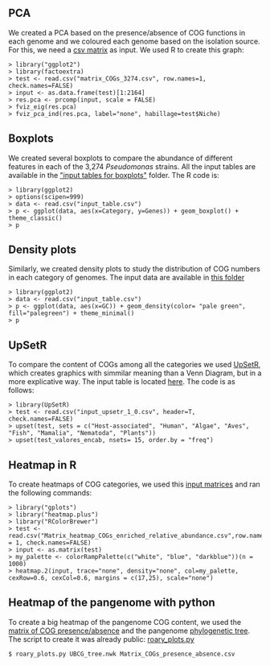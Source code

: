 


## PCA

We created a PCA based on the presence/absence of COG functions in each genome and we coloured each genome based on the isolation source. For this, we need a [csv matrix](./Source_data/PCA/matrix_COGs_3274.csv) as input. We used R to create this graph:

~~~~
> library("ggplot2")
> library(factoextra)
> test <- read.csv("matrix_COGs_3274.csv", row.names=1, check.names=FALSE)
> input <- as.data.frame(test)[1:2164]
> res.pca <- prcomp(input, scale = FALSE)
> fviz_eig(res.pca)
> fviz_pca_ind(res.pca, label="none", habillage=test$Niche)
~~~~~

## Boxplots

We created several boxplots to compare the abundance of different features in each of the 3,274 _Pseudomonas_ strains. All the input tables are available in the
["input tables for boxplots"](./Source_data/Boxplots/) folder. The R code is:

~~~~~
> library(ggplot2)
> options(scipen=999)
> data <- read.csv("input_table.csv")
> p <- ggplot(data, aes(x=Category, y=Genes)) + geom_boxplot() + theme_classic()
> p
~~~~~

## Density plots 

Similarly, we created density plots to study the distribution of COG numbers in each category of genomes. The input data are available in [this folder](./Source_data/Density_plots/)

~~~~~
> library(ggplot2)
> data <- read.csv("input_table.csv")
> p <- ggplot(data, aes(x=GC)) + geom_density(color= "pale green", fill="palegreen") + theme_minimal()
> p
~~~~~


## UpSetR

To compare the content of COGs among all the categories we used [UpSetR](https://github.com/hms-dbmi/UpSetR), which creates graphics with simmilar meaning than a Venn Diagram, but in a more explicative way. The input table is located [here](./Source_data/UpSetR/input_upsetr_1_0.csv). The code is as follows:

~~~~~
> library(UpSetR)
> test <- read.csv("input_upsetr_1_0.csv", header=T, check.names=FALSE)
> upset(test, sets = c("Host-associated", "Human", "Algae", "Aves", "Fish", "Mamalia", "Nematoda", "Plants"))
> upset(test_valores_encab, nsets= 15, order.by = "freq")
~~~~~

## Heatmap in R

To create heatmaps of COG categories, we used this [input matrices](./Source_data/Heatmap_COG_categories/) and ran the following commands:

~~~~~
> library("gplots")
> library("heatmap.plus")
> library("RColorBrewer")
> test <- read.csv("Matrix_heatmap_COGs_enriched_relative_abundance.csv",row.names = 1, check.names=FALSE)
> input <- as.matrix(test)
> my_palette <- colorRampPalette(c("white", "blue", "darkblue"))(n = 1000)
> heatmap.2(input, trace="none", density="none", col=my_palette, cexRow=0.6, cexCol=0.6, margins = c(17,25), scale="none")
~~~~~

## Heatmap of the pangenome with python

To create a big heatmap of the pangenome COG content, we used the [matrix of COG presence/absence](./Source_data/Heatmap_pangenome_cogs/matrix_COGs_presence_absence.csv) and the pangenome [phylogenetic tree](./Source_data/Heatmap_pangenome_cogs/phylogenetic_tree_UBCG_pangenome_pseudomonas_3274.nwk). The script to create it was already public: [roary_plots.py](https://github.com/sanger-pathogens/Roary/tree/master/contrib/roary_plots)

~~~~~
$ roary_plots.py UBCG_tree.nwk Matrix_COGs_presence_absence.csv
~~~~~
